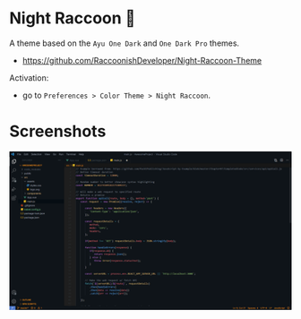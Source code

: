 # Night Raccoon 🦝

A theme based on the `Ayu One Dark` and `One Dark Pro` themes.

- https://github.com/RaccoonishDeveloper/Night-Raccoon-Theme

Activation:

- go to `Preferences > Color Theme > Night Raccoon`.

# Screenshots

![Example](image.png)
